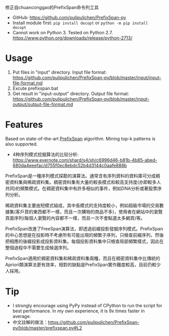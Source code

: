 修正自chuanconggao的PrefixSpan命令列工具

- GitHub: https://github.com/pulipulichen/PrefixSpan-py
- Install module first: `pip install docopt` or `python -m pip install docopt`
- Cannot work on Python 3. Tested on Python 2.7. https://www.python.org/downloads/release/python-2713/

# Usage
1. Put files in "input" directory. Input file format: https://github.com/pulipulichen/PrefixSpan-py/blob/master/input/input-file-format.md
2. Excute prefixspan.bat
3. Get result in "input-output" directory. Output file format:  https://github.com/pulipulichen/PrefixSpan-py/blob/master/input-output/output-file-format.md

# Features
Based on state-of-the-art [PrefixSpan](http://www.cs.sfu.ca/~jpei/publications/span.pdf) algorithm.
Mining top-k patterns is also supported.

- 4种序列模式挖掘算法的比较分析: https://www.evernote.com/shard/s4/sh/c6996d46-b81b-4b85-abed-680da4eeefac/d755f0ec8ebdc52b4d3144c0aafe888b

PrefixSpan是一種序列模式探勘的演算法。通常含有序列資料的資料庫可分成稠密資料集與稀疏資料集。稠密資料集有大量的較長模式和較高支持度(亦即較多人共同)的頻繁模式。在稠密資料集中有許多相似的事件，例如DNA分析或著股票序列分析。

稀疏資料集主要由短模式組成，其中長模式的支持度較小，例如超級市場的交易數據集(客戶買的東西都不一樣，而且一次購物的商品不多)，使用者在網站中的瀏覽頁面序列(每個人瀏覽的內容都不一樣，而且一次不會點選太多網頁)等。

PrefixSpan改進了FreeSpan演算法，即透過前綴投影發掘序列模式。PrefixSpan的中心思想是在投影時不考慮所有可能出現的頻繁子序列，只檢查前綴序列，然後把相應的後綴投影成投影資料集。每個投影資料集中只檢查局部頻繁樣式，因此在整個過程中不需要生成候選序列。

PrefixSpan適用於稠密資料集和稀疏資料集兩種，而且在稠密資料集中比傳統的Apriori類演算法更有效率，相對的缺點是PrefixSpan實作難度較高，目前仍較少人採用。

# Tip
- I strongly encourage using PyPy instead of CPython to run the script for best performance. In my own experience, it is 9x times faster in average.
- 中文註解的做法：https://github.com/pulipulichen/PrefixSpan-py/blob/master/prefixspan.py#L2


